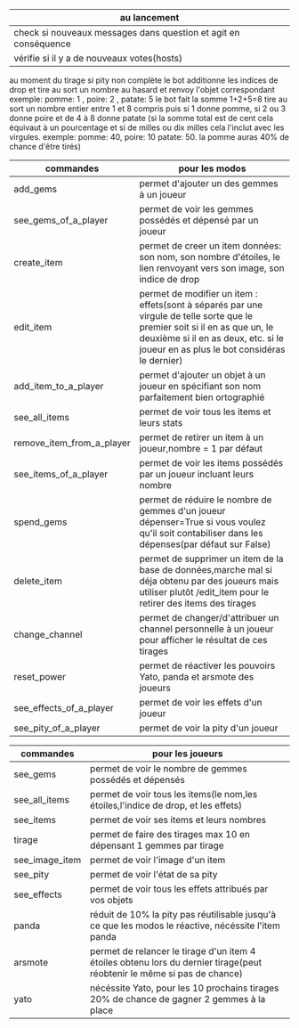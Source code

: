
| au lancement |
|--------------|
|check si nouveaux messages dans question et agit en conséquence|
|vérifie si il y a de nouveaux votes(hosts)|

au moment du tirage si pity non complète le bot additionne les indices de drop et tire au sort un nombre au hasard et renvoy l'objet correspondant exemple: pomme: 1 , poire: 2 , patate: 5 le bot fait la somme 1+2+5=8 tire au sort un nombre entier entre 1 et 8 compris puis si 1 donne pomme, si 2 ou 3 donne poire et de 4 à 8 donne patate (si la somme total est de cent cela équivaut à un pourcentage et si de milles ou dix milles cela l'inclut avec les virgules. exemple: pomme: 40, poire: 10 patate: 50. la pomme auras 40% de chance d'être tirés)


|commandes|pour les modos|
|---------|--------------|
|add_gems |permet d'ajouter un des gemmes à un joueur|
|see_gems_of_a_player|permet de voir les gemmes possédés et dépensé par un joueur|
|create_item|permet de creer un item données: son nom, son nombre d'étoiles, le lien renvoyant vers son image, son indice de drop|
|edit_item|permet de modifier un item : effets(sont à séparés par une virgule de telle sorte que le premier soit si il en as que un, le deuxième si il en as deux, etc. si le joueur en as plus le bot considéras le dernier)|
|add_item_to_a_player|permet d'ajouter un objet à un joueur en spécifiant son nom parfaitement bien ortographié|
|see_all_items|permet de voir tous les items et leurs stats|
|remove_item_from_a_player|permet de retirer un item à un joueur,nombre = 1 par défaut|
|see_items_of_a_player|permet de voir les items possédés par un joueur incluant leurs nombre|
|spend_gems|permet de réduire le nombre de gemmes d'un joueur dépenser=True si vous voulez qu'il soit contabiliser dans les dépenses(par défaut sur False)|
|delete_item|permet de supprimer un item de la base de données,marche mal si déja obtenu par des joueurs mais utiliser plutôt /edit_item pour le retirer des items des tirages|
|change_channel|permet de changer/d'attribuer un channel personnelle à un joueur pour afficher le résultat de ces tirages|
|reset_power|permet de réactiver les pouvoirs Yato, panda et arsmote des joueurs|
|see_effects_of_a_player|permet de voir les effets d'un joueur|
|see_pity_of_a_player|permet de voir la pity d'un joueur|

|commandes|pour les joueurs|
|---------|----------------|
|see_gems|permet de voir le nombre de gemmes possédés et dépensés|
|see_all_items|permet de voir tous les items(le nom,les étoiles,l'indice de drop, et les effets)|
|see_items|permet de voir ses items et leurs nombres|
|tirage|permet de faire des tirages max 10 en dépensant 1 gemmes par tirage|
|see_image_item|permet de voir l'image d'un item|
|see_pity|permet de voir l'état de sa pity|
|see_effects|permet de voir tous les effets attribués par vos objets|
|panda|réduit de 10% la pity pas réutilisable jusqu'à ce que les modos le réactive, nécéssite l'item panda|
|arsmote|permet de relancer le tirage d'un item 4 étoiles obtenu lors du dernier tirage(peut réobtenir le même si pas de chance)|
|yato|nécéssite Yato, pour les 10 prochains tirages 20% de chance de gagner 2 gemmes à la place|